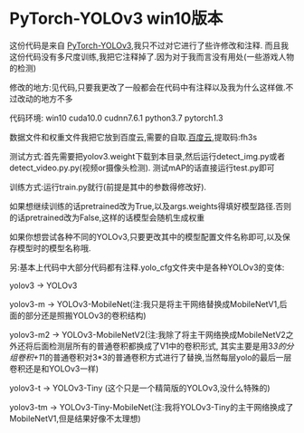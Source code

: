 # PyTorch-YOLOv3 win10版本
这份代码是来自 [PyTorch-YOLOv3](https://github.com/eriklindernoren/PyTorch-YOLOv3),我只不过对它进行了些许修改和注释.
而且我这份代码没有多尺度训练,我把它注释掉了.因为对于我而言没有用处(一些游戏人物的检测)

修改的地方:见代码,只要我更改了一般都会在代码中有注释以及我为什么这样做.不过改动的地方不多

代码环境:
win10 cuda10.0 cudnn7.6.1 python3.7 pytorch1.3

数据文件和权重文件我把它放到百度云,需要的自取.[百度云](https://pan.baidu.com/s/1CG7zlJTAlDm-eImvQr0xTQ),提取码:fh3s

测试方式:首先需要把yolov3.weight下载到本目录,然后运行detect_img.py或者detect_video.py.py(视频or摄像头检测).
测试mAP的话直接运行test.py即可

训练方式:运行train.py就行(前提是其中的参数得修改好).

如果想继续训练的话pretrained改为True,以及args.weights得填好模型路径.否则的话pretrained改为False,这样的话模型会随机生成权重

如果你想尝试各种不同的YOLOv3,只要更改其中的模型配置文件名称即可,以及保存模型时的模型名称哦.


另:基本上代码中大部分代码都有注释.yolo_cfg文件夹中是各种YOLOv3的变体:

yolov3 -> YOLOv3

yolov3-m -> YOLOv3-MobileNet(注:我只是将主干网络替换成MobileNetV1,后面的部分还是照搬YOLOv3的卷积结构)

yolov3-m2 -> YOLOv3-MobileNetV2(注:我除了将主干网络换成MobileNetV2之外还将后面检测层所有的普通卷积都换成了V1中的卷积形式,
其实主要是用3*3的分组卷积+1*1的普通卷积对3*3的普通卷积方式进行了替换,当然每层yolo的最后一层卷积还是和YOLOv3一样)

yolov3-t -> YOLOv3-Tiny (这个只是一个精简版的YOLOv3,没什么特殊的)

yolov3-tm -> YOLOv3-Tiny-MobileNet(注:我将YOLOv3-Tiny的主干网络换成了MobileNetV1,但是结果好像不太理想)


